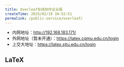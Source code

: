 ```yaml
---
title: Overleaf在线协作企业版
createTime: 2025/02/19 10:52:51
permalink: /public-service/overleaf/
---
```


- 内网地址：http://192.168.183.171/
- 外网地址（暂未开通）：https://latex.cqmu.edu.cn/login
- 上交大地址：https://latex.sjtu.edu.cn/login
## LaTeX